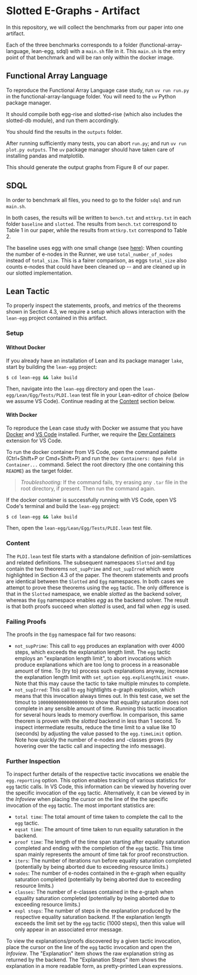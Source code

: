 Slotted E-Graphs - Artifact
===========================

In this repository, we will collect the benchmarks from our paper into one artifact.

Each of the three benchmarks corresponds to a folder (functional-array-language, lean-egg, sdql) with a `main.sh` file in it.
This `main.sh` is the entry point of that benchmark and will be ran only within the docker image.

## Functional Array Language

To reproduce the Functional Array Language case study, run `uv run run.py` in the functional-array-language folder. You will need to the `uv` Python package manager.

It should compile both egg-rise and slotted-rise (which also includes the slotted-db module), and run them accordingly.

You should find the results in the `outputs` folder.

After running sufficiently many tests, you can abort `run.py`; and run `uv run plot.py outputs`. The `uv` package manager should have taken care of installing pandas and matplotlib.

This should generate the output graphs from Figure 8 of our paper.

## SDQL

In order to benchmark all files, you need to go to
the folder `sdql` and run `main.sh`.

In both cases, the results will be written to `bench.txt` and `mttkrp.txt` in each
folder `baseline` and `slotted`.
The results from `bench.txt` correspond to Table 1 in our paper, while
the results from `mttkrp.txt` correspond to Table 2.

The baseline uses egg with one small change (see [here](https://github.com/amirsh/egg/commit/5b19ed7dd5870a42370d5fb8825410072f51410c)): When counting the number of e-nodes in the Runner, we use `total_number_of_nodes` instead of `total_size`.
This is a fairer comparison, as eggs `total_size` also counts e-nodes that could have been cleaned up -- and are cleaned up in our slotted implementation.



## Lean Tactic

To properly inspect the statements, proofs, and metrics of the theorems shown in Section 4.3, we require a setup which allows interaction with the `lean-egg` project contained in this artifact.

### Setup

#### Without Docker

If you already have an installation of Lean and its package manager `lake`, start by building the `lean-egg` project:

```bash
$ cd lean-egg && lake build
```

Then, navigate into the `lean-egg` directory and open the `lean-egg/Lean/Egg/Tests/PLDI.lean` test file in your Lean-editor of choice (below we assume VS Code). Continue reading at the [Content](#content) section below.

#### With Docker

To reproduce the Lean case study with Docker we assume that you have [Docker](https://docs.docker.com/get-started/get-docker/) and [VS Code](https://code.visualstudio.com) installed. Further, we require the [Dev Containers](https://marketplace.visualstudio.com/items?itemName=ms-vscode-remote.remote-containers) extension for VS Code.

To run the docker container from VS Code, open the command palette (Ctrl+Shift+P or Cmd+Shift+P) and run the `Dev Containers: Open Fold in Container...` command. 
Select the root directory (the one containing this `README`) as the target folder.

> *Troubleshooting:* If the command fails, try erasing any `.tar` file in the root directory, if present. Then run the command again.

If the docker container is successfully running with VS Code, open VS Code's terminal and build the `lean-egg` project:

```bash
$ cd lean-egg && lake build
```

Then, open the `lean-egg/Lean/Egg/Tests/PLDI.lean` test file.

### Content

The `PLDI.lean` test file starts with a standalone definition of join-semilattices and related definitions. The subsequent namespaces `Slotted` and `Egg` contain the two theorems `not_supPrime` and `not_supIrred` which were highlighted in Section 4.3 of the paper. The theorem statements and proofs are identical between the `Slotted` and `Egg` namespaces. In both cases we attempt to prove these theorems using the `egg` tactic. The only difference is that in the `Slotted` namespace, we enable *slotted* as the backend solver, whereas the `Egg` namespace enables *egg* as the backend solver. The result is that both proofs succeed when *slotted* is used, and fail when *egg* is used. 

### Failing Proofs

The proofs in the `Egg` namespace fail for two reasons:

* `not_supPrime`: This call to `egg` produces an explanation with over 4000 steps, which exceeds the explanation length limit. The `egg` tactic employs an "explanation length limit", to abort invocations which produce explanations which are too long to process in a reasonable amount of time. To (try to) process such explanations anyway, increase the explanation length limit with `set_option egg.explLengthLimit <num>`. Note that this may cause the tactic to take multiple minutes to complete.
* `not_supIrred`: This call to `egg` hightlights e-graph explosion, which means that this invocation always times out. In this test case, we set the timout to `1000000000000000000` to show that equality saturation does not complete in any sensible amount of time. Running this tactic invocation for several hours leads to memory overflow. In comparison, this same theorem is proven with the *slotted* backend in less than 1 second. To inspect intermediate results, reduce the time limit to a value like 10 (seconds) by adjusting the value passed to the `egg.timeLimit` option. Note how quickly the number of e-nodes and -classes grows (by hovering over the tactic call and inspecting the info message).

### Further Inspection

To inspect further details of the respective tactic invocations we enable the `egg.reporting` option. This option enables tracking of various statistics for `egg` tactic calls. In VS Code, this information can be viewed by hovering over the specific invocation of the `egg` tactic. Alternatively, it can be viewed by in the *Infoview* when placing the cursor on the line of the the specific invocation of the `egg` tactic. The most important statistics are:

* `total time`: The total amount of time taken to complete the call to the `egg` tactic.
* `eqsat time`: The amount of time taken to run equality saturation in the backend.
* `proof time`: The length of the time span starting after equality saturation completed and ending with the completion of the `egg` tactic. This time span mainly represents the amount of time tak for proof reconstruction.
* `iters`: The number of iterations run before equality saturation completed (potentially by being aborted due to exceeding resource limits.)
* `nodes`: The number of e-nodes contained in the e-graph when equality saturation completed (potentially by being aborted due to exceeding resource limits.)
* `classes`: The number of e-classes contained in the e-graph when equality saturation completed (potentially by being aborted due to exceeding resource limits.)
* `expl steps`: The number of steps in the explanation produced by the respective equality saturation backend. If the explanation length exceeds the limit set by the `egg` tactic (1000 steps), then this value will only appear in an associated error message.

To view the explanations/proofs discovered by a given tactic invocation, place the cursor on the line of the `egg` tactic invocation and open the *Infoview*. The "Explanation" item shows the raw explanation string as returned by the backend. The "Explanation Steps" item shows the explanation in a more readable form, as pretty-printed Lean expressions.


